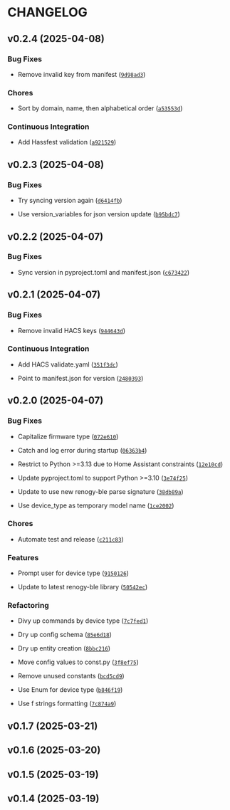 # CHANGELOG


## v0.2.4 (2025-04-08)

### Bug Fixes

- Remove invalid key from manifest
  ([`9d98ad3`](https://github.com/IAmTheMitchell/renogy-ha/commit/9d98ad3f3d33ae84d75b6ddd2d4772a8c5a10ebd))

### Chores

- Sort by domain, name, then alphabetical order
  ([`a53553d`](https://github.com/IAmTheMitchell/renogy-ha/commit/a53553d44f0ba58b4db7e0760910e03abb181b1c))

### Continuous Integration

- Add Hassfest validation
  ([`a921529`](https://github.com/IAmTheMitchell/renogy-ha/commit/a921529c0357434cc69097254f10b07d588e0fba))


## v0.2.3 (2025-04-08)

### Bug Fixes

- Try syncing version again
  ([`d6414fb`](https://github.com/IAmTheMitchell/renogy-ha/commit/d6414fbdf8e9de92c9db53f264d7a49916e217bf))

- Use version_variables for json version update
  ([`b95bdc7`](https://github.com/IAmTheMitchell/renogy-ha/commit/b95bdc764930e239d28e69a4edcb127b9f311fcd))


## v0.2.2 (2025-04-07)

### Bug Fixes

- Sync version in pyproject.toml and manifest.json
  ([`c673422`](https://github.com/IAmTheMitchell/renogy-ha/commit/c67342272f5e3ce166e2628587717abe6b68b530))


## v0.2.1 (2025-04-07)

### Bug Fixes

- Remove invalid HACS keys
  ([`944643d`](https://github.com/IAmTheMitchell/renogy-ha/commit/944643de382969438d735bf96c0ef8f52debe69a))

### Continuous Integration

- Add HACS validate.yaml
  ([`351f3dc`](https://github.com/IAmTheMitchell/renogy-ha/commit/351f3dc2ee1cc3e85b2990ac1c8d13e2d805f44a))

- Point to manifest.json for version
  ([`2480393`](https://github.com/IAmTheMitchell/renogy-ha/commit/2480393f8d4db0d2ffc9a4c39b541df5bc6b8e0a))


## v0.2.0 (2025-04-07)

### Bug Fixes

- Capitalize firmware type
  ([`072e610`](https://github.com/IAmTheMitchell/renogy-ha/commit/072e61078f347b9edafe8b8e2d7ba0540b88c349))

- Catch and log error during startup
  ([`06363b4`](https://github.com/IAmTheMitchell/renogy-ha/commit/06363b4fb61c179be0a15f2111f93dadb28c2327))

- Restrict to Python >=3.13 due to Home Assistant constraints
  ([`12e10cd`](https://github.com/IAmTheMitchell/renogy-ha/commit/12e10cd1e744293631ee2b7d210a320203cf9482))

- Update pyproject.toml to support Python >=3.10
  ([`3e74f25`](https://github.com/IAmTheMitchell/renogy-ha/commit/3e74f25956a10f15cd30501ebaaf7512e5438ce4))

- Update to use new renogy-ble parse signature
  ([`38db89a`](https://github.com/IAmTheMitchell/renogy-ha/commit/38db89a2da218d11f9201284e9af5cda8e4cf6ce))

- Use device_type as temporary model name
  ([`1ce2002`](https://github.com/IAmTheMitchell/renogy-ha/commit/1ce200258b1a691c9f945fb1c0706a13dff7ead7))

### Chores

- Automate test and release
  ([`c211c83`](https://github.com/IAmTheMitchell/renogy-ha/commit/c211c836de216bc9bcf3de8a55ad58939c20edc3))

### Features

- Prompt user for device type
  ([`9150126`](https://github.com/IAmTheMitchell/renogy-ha/commit/9150126137588ab59dc72a19fba4d6ea7994bd69))

- Update to latest renogy-ble library
  ([`50542ec`](https://github.com/IAmTheMitchell/renogy-ha/commit/50542ecbd3a615aaabf2c479bc4b6a1864c9c7fb))

### Refactoring

- Divy up commands by device type
  ([`7c7fed1`](https://github.com/IAmTheMitchell/renogy-ha/commit/7c7fed1fe18bbdb6cf7fff6c403510de4de33a8a))

- Dry up config schema
  ([`85e6d18`](https://github.com/IAmTheMitchell/renogy-ha/commit/85e6d1844d44a98d2f21f8dd20ead0246cd24c17))

- Dry up entity creation
  ([`8bbc216`](https://github.com/IAmTheMitchell/renogy-ha/commit/8bbc2163961dc98f98e69e82c45d3ea0809efc5b))

- Move config values to const.py
  ([`3f8ef75`](https://github.com/IAmTheMitchell/renogy-ha/commit/3f8ef75d8786612042e20f244cbe34705443a7a3))

- Remove unused constants
  ([`bcd5cd9`](https://github.com/IAmTheMitchell/renogy-ha/commit/bcd5cd977b730135990a003b16da6a9aff4412e9))

- Use Enum for device type
  ([`b846f19`](https://github.com/IAmTheMitchell/renogy-ha/commit/b846f19d1202c466747b9fe7cca1b25a91c72167))

- Use f strings formatting
  ([`7c874a9`](https://github.com/IAmTheMitchell/renogy-ha/commit/7c874a9521d65545f0bae7f2d581451edae22ea8))


## v0.1.7 (2025-03-21)


## v0.1.6 (2025-03-20)


## v0.1.5 (2025-03-19)


## v0.1.4 (2025-03-19)
